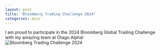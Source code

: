 ```yaml
---
layout: post
title: "Bloomberg Trading Challenge 2024"
categories: misc
---
```


I am proud to participate in the 2024 Bloomberg Global Trading Challenge with my amazing team at Otago Alpha!
![Bloomberg Trading Challenge 2024](assets/images/Bloomberg_Trading_Challenge_2024.jpg)

